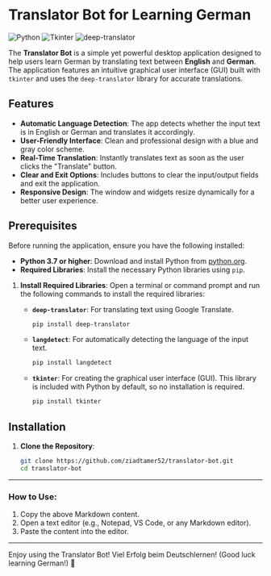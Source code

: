 # Translator Bot for Learning German

![Python](https://img.shields.io/badge/Python-3.7%2B-blue)
![Tkinter](https://img.shields.io/badge/GUI-Tkinter-green)
![deep-translator](https://img.shields.io/badge/Translation-deep--translator-orange)

The **Translator Bot** is a simple yet powerful desktop application designed to help users learn German by translating text between **English** and **German**. The application features an intuitive graphical user interface (GUI) built with `tkinter` and uses the `deep-translator` library for accurate translations.

## Features

- **Automatic Language Detection**: The app detects whether the input text is in English or German and translates it accordingly.
- **User-Friendly Interface**: Clean and professional design with a blue and gray color scheme.
- **Real-Time Translation**: Instantly translates text as soon as the user clicks the "Translate" button.
- **Clear and Exit Options**: Includes buttons to clear the input/output fields and exit the application.
- **Responsive Design**: The window and widgets resize dynamically for a better user experience.


## Prerequisites

Before running the application, ensure you have the following installed:

- **Python 3.7 or higher**: Download and install Python from [python.org](https://www.python.org/downloads/).
- **Required Libraries**: Install the necessary Python libraries using `pip`.
1. **Install Required Libraries**:
   Open a terminal or command prompt and run the following commands to install the required libraries:

   - **`deep-translator`**: For translating text using Google Translate.
     ```bash
     pip install deep-translator
     ```

   - **`langdetect`**: For automatically detecting the language of the input text.
     ```bash
     pip install langdetect
     ```
   - **`tkinter`**: For creating the graphical user interface (GUI). This library is included with Python by default, so no installation is required.
       ```bash
     pip install tkinter
     ```   
## Installation

1. **Clone the Repository**:
   ```bash
   git clone https://github.com/ziadtamer52/translator-bot.git
   cd translator-bot 
---

### How to Use:
1. Copy the above Markdown content.
2. Open a text editor (e.g., Notepad, VS Code, or any Markdown editor).
3. Paste the content into the editor.

---
Enjoy using the Translator Bot! Viel Erfolg beim Deutschlernen! (Good luck learning German!) 🚀

